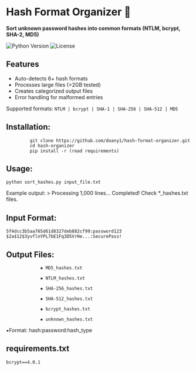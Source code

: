 # Hash Format Organizer 🔐

**Sort unknown password hashes into common formats (NTLM, bcrypt, SHA-2, MD5)**

![Python Version](https://img.shields.io/badge/Python-3.7%2B-blue)
![License](https://img.shields.io/badge/License-MIT-green)

## Features
- Auto-detects 6+ hash formats
- Processes large files (>2GB tested)
- Creates categorized output files
- Error handling for malformed entries

Supported formats: `NTLM | bcrypt | SHA-1 | SHA-256 | SHA-512 | MD5`

## Installation:
             git clone https://github.com/doany1/hash-format-organizer.git
             cd hash-organizer
             pip install -r (read requirements) 


## Usage:
`python sort_hashes.py input_file.txt`

Example output:
                > Processing 1,000 lines...
                  Completed! Check *_hashes.txt files.

## Input Format:
`5f4dcc3b5aa765d61d8327deb882cf99:password123`
`$2a$12$3yvflnYPL7bE1Fq3D5VrHe...:SecurePass!`

## Output Files:
                 ▪️ MD5_hashes.txt

                 ▪️ NTLM_hashes.txt

                 ▪️ SHA-256_hashes.txt

                 ▪️ SHA-512_hashes.txt

                 ▪️ bcrypt_hashes.txt

                 ▪️ unknown_hashes.txt

▪️Format: hash:password:hash_type


## requirements.txt

`bcrypt==4.0.1`
